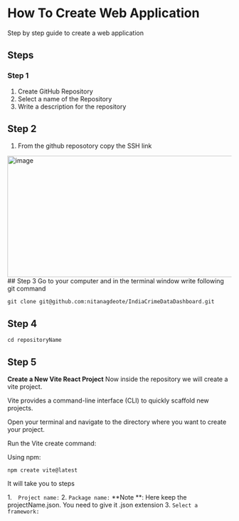 # How To Create Web Application
Step by step guide to create a web application

## Steps 
### Step 1 
1. Create GitHub Repository
2. Select a name of the Repository
3. Write a description for the repository
## Step 2
1. From the github reposotory copy the SSH link
<img width="993" height="272" alt="image" src="https://github.com/user-attachments/assets/c730b217-5a15-4f8f-ac22-eeb3016db35e" />
## Step 3
Go to your computer and in the terminal window write following git command 

```git clone git@github.com:nitanagdeote/IndiaCrimeDataDashboard.git```
## Step 4

```cd repositoryName```

## Step 5

**Create a New Vite React Project**
Now inside the repository we will create a vite project.

Vite provides a command-line interface (CLI) to quickly scaffold new projects.

Open your terminal and navigate to the directory where you want to create your project.

Run the Vite create command:

Using npm:

```npm create vite@latest```

It will take you to steps

1.```  Project name:```
2. ```Package name:```
  **Note **: Here keep the projectName.json. You need to give it .json extension
3. ```Select a framework:```


